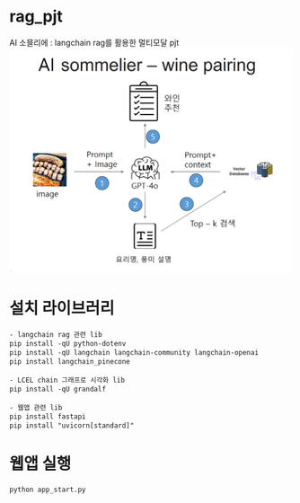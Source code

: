 # rag_pjt
AI 소믈리에 : langchain rag를 활용한 멀티모달 pjt
<img src="prepare/images/ai_sommelier.png" alt="소개 이미지">

# 설치 라이브러리
```
- langchain rag 관련 lib
pip install -qU python-dotenv
pip install -qU langchain langchain-community langchain-openai
pip install langchain_pinecone

- LCEL chain 그래프로 시각화 lib
pip install -qU grandalf

- 웹앱 관련 lib
pip install fastapi
pip install "uvicorn[standard]"
```

# 웹앱 실행
```
python app_start.py
```


